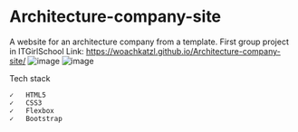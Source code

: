 # Architecture-company-site
A website for an architecture company from a template. First group project in ITGirlSchool
Link: https://woachkatzl.github.io/Architecture-company-site/
![image](https://user-images.githubusercontent.com/90380387/218998915-afeafd7e-fbdd-4031-b95e-927a0450a9d7.png)
![image](https://user-images.githubusercontent.com/90380387/219006177-bca79054-c66b-40b8-aca1-bb8992b04463.png)

Tech stack

    ✓   HTML5
    ✓   CSS3
    ✓   Flexbox
    ✓   Bootstrap
